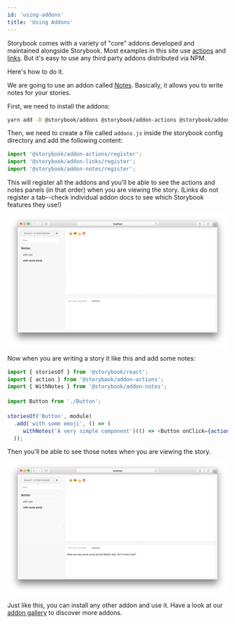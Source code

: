 ```yaml
---
id: 'using-addons'
title: 'Using Addons'
---
```


Storybook comes with a variety of "core" addons developed and maintained alongside Storybook. Most examples in this site use [actions](https://github.com/storybooks/storybook/tree/master/addons/actions) and [links](https://github.com/storybooks/storybook/tree/master/addons/links). But it's easy to use any third party addons distributed via NPM.

Here's how to do it.

We are going to use an addon called [Notes](https://github.com/storybooks/storybook/tree/master/addons/notes). Basically, it allows you to write notes for your stories.

First, we need to install the addons:

```sh
yarn add -D @storybook/addons @storybook/addon-actions @storybook/addon-links @storybook/addon-notes
```

Then, we need to create a file called `addons.js` inside the storybook config directory and add the following content:

```js
import '@storybook/addon-actions/register';
import '@storybook/addon-links/register';
import '@storybook/addon-notes/register';
```

This will register all the addons and you'll be able to see the actions and notes panels (in that order) when you are viewing the story. (Links do not register a tab--check individual addon docs to see which Storybook features they use!)

![Stories without notes](../static/stories-without-notes.png)

Now when you are writing a story it like this and add some notes:

```js
import { storiesOf } from '@storybook/react';
import { action } from '@storybook/addon-actions';
import { WithNotes } from '@storybook/addon-notes';

import Button from './Button';

storiesOf('Button', module)
  .add('with some emoji', () => (
     withNotes('A very simple component')(() => <Button onClick={action('clicked')}><span role="img" aria-label="so cool">😀 😎 👍 💯</span></Button>));
  ));
```

Then you'll be able to see those notes when you are viewing the story.

![Stories with notes](../static/stories-with-notes.png)

Just like this, you can install any other addon and use it. Have a look at our [addon gallery](/addons/addon-gallery) to discover more addons.
